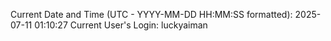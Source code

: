 Current Date and Time (UTC - YYYY-MM-DD HH:MM:SS formatted): 2025-07-11 01:10:27
Current User's Login: luckyaiman
